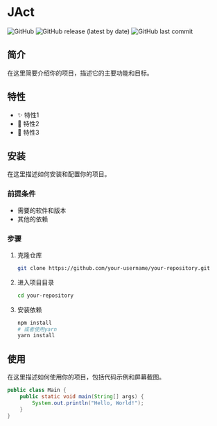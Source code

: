 # JAct

![GitHub](https://img.shields.io/github/license/GaoYangBenYang/Jact)
![GitHub release (latest by date)](https://img.shields.io/github/v/release/GaoYangBenYang/Jact)
![GitHub last commit](https://img.shields.io/github/last-commit/GaoYangBenYang/Jact)

## 简介

在这里简要介绍你的项目，描述它的主要功能和目标。

## 特性

- ✨ 特性1
- 🚀 特性2
- 🔧 特性3

## 安装

在这里描述如何安装和配置你的项目。

### 前提条件

- 需要的软件和版本
- 其他的依赖

### 步骤

1. 克隆仓库
    ```bash
    git clone https://github.com/your-username/your-repository.git
    ```
2. 进入项目目录
    ```bash
    cd your-repository
    ```
3. 安装依赖
    ```bash
    npm install
    # 或者使用yarn
    yarn install
    ```

## 使用

在这里描述如何使用你的项目，包括代码示例和屏幕截图。

```java
public class Main {
    public static void main(String[] args) {
        System.out.println("Hello, World!");
    }
}
```